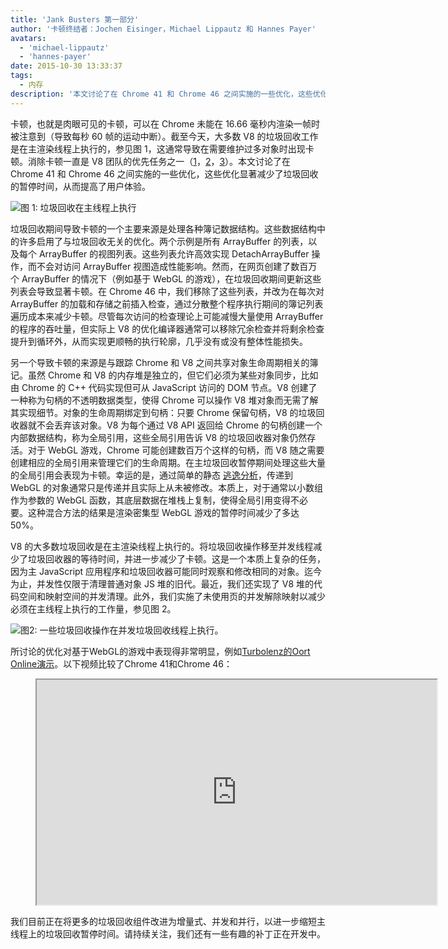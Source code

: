 ```yaml
---
title: 'Jank Busters 第一部分'
author: '卡顿终结者：Jochen Eisinger，Michael Lippautz 和 Hannes Payer'
avatars:
  - 'michael-lippautz'
  - 'hannes-payer'
date: 2015-10-30 13:33:37
tags:
  - 内存
description: '本文讨论了在 Chrome 41 和 Chrome 46 之间实施的一些优化，这些优化显著减少了垃圾回收的暂停时间，从而提高了用户体验。'
---
```

卡顿，也就是肉眼可见的卡顿，可以在 Chrome 未能在 16.66 毫秒内渲染一帧时被注意到（导致每秒 60 帧的运动中断）。截至今天，大多数 V8 的垃圾回收工作是在主渲染线程上执行的，参见图 1，这通常导致在需要维护过多对象时出现卡顿。消除卡顿一直是 V8 团队的优先任务之一（[1](https://blog.chromium.org/2011/11/game-changer-for-interactive.html)，[2](https://www.youtube.com/watch?v=3vPOlGRH6zk)，[3](/blog/free-garbage-collection)）。本文讨论了在 Chrome 41 和 Chrome 46 之间实施的一些优化，这些优化显著减少了垃圾回收的暂停时间，从而提高了用户体验。

<!--截断-->
![图 1: 垃圾回收在主线程上执行](/_img/jank-busters/gc-main-thread.png)

垃圾回收期间导致卡顿的一个主要来源是处理各种簿记数据结构。这些数据结构中的许多启用了与垃圾回收无关的优化。两个示例是所有 ArrayBuffer 的列表，以及每个 ArrayBuffer 的视图列表。这些列表允许高效实现 DetachArrayBuffer 操作，而不会对访问 ArrayBuffer 视图造成性能影响。然而，在网页创建了数百万个 ArrayBuffer 的情况下（例如基于 WebGL 的游戏），在垃圾回收期间更新这些列表会导致显著卡顿。在 Chrome 46 中，我们移除了这些列表，并改为在每次对 ArrayBuffer 的加载和存储之前插入检查，通过分散整个程序执行期间的簿记列表遍历成本来减少卡顿。尽管每次访问的检查理论上可能减慢大量使用 ArrayBuffer 的程序的吞吐量，但实际上 V8 的优化编译器通常可以移除冗余检查并将剩余检查提升到循环外，从而实现更顺畅的执行轮廓，几乎没有或没有整体性能损失。

另一个导致卡顿的来源是与跟踪 Chrome 和 V8 之间共享对象生命周期相关的簿记。虽然 Chrome 和 V8 的内存堆是独立的，但它们必须为某些对象同步，比如由 Chrome 的 C++ 代码实现但可从 JavaScript 访问的 DOM 节点。V8 创建了一种称为句柄的不透明数据类型，使得 Chrome 可以操作 V8 堆对象而无需了解其实现细节。对象的生命周期绑定到句柄：只要 Chrome 保留句柄，V8 的垃圾回收器就不会丢弃该对象。V8 为每个通过 V8 API 返回给 Chrome 的句柄创建一个内部数据结构，称为全局引用，这些全局引用告诉 V8 的垃圾回收器对象仍然存活。对于 WebGL 游戏，Chrome 可能创建数百万个这样的句柄，而 V8 随之需要创建相应的全局引用来管理它们的生命周期。在主垃圾回收暂停期间处理这些大量的全局引用会表现为卡顿。幸运的是，通过简单的静态 [逃逸分析](https://en.wikipedia.org/wiki/Escape_analysis)，传递到 WebGL 的对象通常只是传递并且实际上从未被修改。本质上，对于通常以小数组作为参数的 WebGL 函数，其底层数据在堆栈上复制，使得全局引用变得不必要。这种混合方法的结果是渲染密集型 WebGL 游戏的暂停时间减少了多达 50%。

V8 的大多数垃圾回收是在主渲染线程上执行的。将垃圾回收操作移至并发线程减少了垃圾回收器的等待时间，并进一步减少了卡顿。这是一个本质上复杂的任务，因为主 JavaScript 应用程序和垃圾回收器可能同时观察和修改相同的对象。迄今为止，并发性仅限于清理普通对象 JS 堆的旧代。最近，我们还实现了 V8 堆的代码空间和映射空间的并发清理。此外，我们实施了未使用页的并发解除映射以减少必须在主线程上执行的工作量，参见图 2。

![图2: 一些垃圾回收操作在并发垃圾回收线程上执行。](/_img/jank-busters/gc-concurrent-threads.png)

所讨论的优化对基于WebGL的游戏中表现得非常明显，例如[Turbolenz的Oort Online演示](http://oortonline.gl/)。以下视频比较了Chrome 41和Chrome 46：

<figure>
  <div class="video video-16:9">
    <iframe src="https://www.youtube.com/embed/PgrCJpbTs9I" width="640" height="360" loading="lazy"></iframe>
  </div>
</figure>

我们目前正在将更多的垃圾回收组件改进为增量式、并发和并行，以进一步缩短主线程上的垃圾回收暂停时间。请持续关注，我们还有一些有趣的补丁正在开发中。
